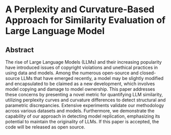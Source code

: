 # A Perplexity and Curvature-Based Approach for Similarity Evaluation of Large Language Model
## Abstract
The rise of Large Language Models (LLMs) and their increasing popularity have introduced issues of copyright violations and unethical practices in using data and models. Among the numerous open-source and closed-source LLMs that have emerged recently, a model may be slightly modified and encapsulated to be claimed as a new development, which involves model copying and damage to model ownership. This paper addresses these concerns by presenting a novel metric for quantifying LLM similarity, utilizing perplexity curves and curvature differences to detect structural and parametric discrepancies. Extensive experiments validate our methodology across various datasets and models. Furthermore, we demonstrate the capability of our approach in detecting model replication, emphasizing its potential to maintain the originality of LLMs. If this paper is accepted, the code will be released as open source.
